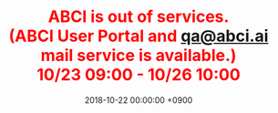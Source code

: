 ﻿---
layout: en/event/post
title:  <span style="color:red">ABCI is out of services.<br />(ABCI User Portal and qa@abci.ai mail service is available.)<br />10/23 09:00 - 10/26 10:00</span>
date:   2018-10-22 00:00:00 +0900
showdate: 2018.10.23-26
lang: en
headline: "0"
categories: "HEADLINE"
outurl: about_abci/info.html
---
